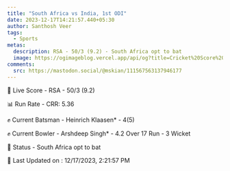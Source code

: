 ```yaml
---
title: "South Africa vs India, 1st ODI"
date: 2023-12-17T14:21:57.440+05:30
author: Santhosh Veer
tags:
  - Sports
metas:
  description: RSA - 50/3 (9.2) - South Africa opt to bat
  image: https://ogimageblog.vercel.app/api/og?title=Cricket%20Score%20%F0%9F%8F%8F
comments:
  src: https://mastodon.social/@mskian/111567563137946177
---
```


🔴 Live Score - RSA - 50/3 (9.2)  

📊 Run Rate - CRR: 5.36  

✊ Current Batsman - Heinrich Klaasen* - 4(5)  

✊ Current Bowler - Arshdeep Singh* - 4.2 Over 17 Run - 3 Wicket  

📑 Status - South Africa opt to bat

<!--more-->

📝 Last Updated on : 12/17/2023, 2:21:57 PM
